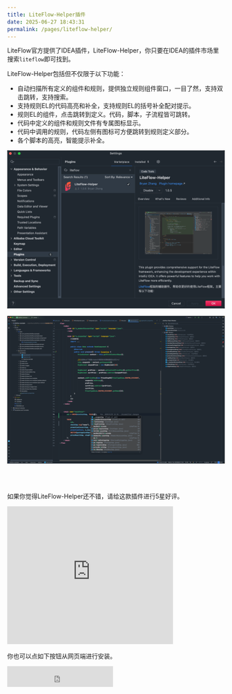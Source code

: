 ```yaml
---
title: LiteFlow-Helper插件
date: 2025-06-27 18:43:31
permalink: /pages/liteflow-helper/
---
```


LiteFlow官方提供了IDEA插件，LiteFlow-Helper，你只要在IDEA的插件市场里搜索`liteflow`即可找到。

LiteFlow-Helper包括但不仅限于以下功能：

* 自动扫描所有定义的组件和规则，提供独立规则组件窗口，一目了然，支持双击跳转，支持搜索。
* 支持规则EL的代码高亮和补全，支持规则EL的括号补全配对提示。
* 规则EL的组件，点击跳转到定义。代码，脚本，子流程皆可跳转。
* 代码中定义的组件和规则文件有专属图标显示。
* 代码中调用的规则，代码左侧有图标可方便跳转到规则定义部分。
* 各个脚本的高亮，智能提示补全。

![](/img/liteflow-helper/1.png)

![](/img/liteflow-helper/2.png)

<br><br>

如果你觉得LiteFlow-Helper还不错，请给这款插件进行5星好评。

<iframe width="384px" height="319px" src="https://plugins.jetbrains.com/embeddable/card/27740" style="border:none;" frameborder="0"></iframe>

你也可以点如下按钮从网页端进行安装。

<iframe width="245px" height="48px" src="https://plugins.jetbrains.com/embeddable/install/27740" style="border:none;" frameborder="0"></iframe>



